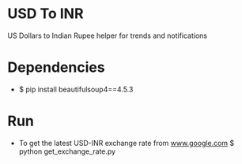 # USD To INR
US Dollars to Indian Rupee helper for trends and notifications

# Dependencies
* $ pip install beautifulsoup4==4.5.3

# Run
* To get the latest USD-INR exchange rate from www.google.com 
  $ python get_exchange_rate.py

